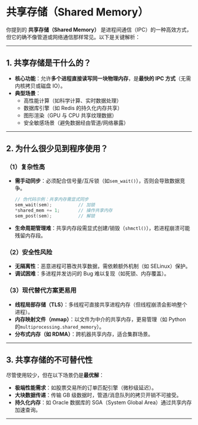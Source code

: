 # 共享存储（Shared Memory）

你提到的 **共享存储（Shared Memory）** 是进程间通信（IPC）的一种高效方式，但它的确不像管道或网络通信那样常见。以下是关键解析：

---

## **1. 共享存储是干什么的？**

- **核心功能**：允许**多个进程直接读写同一块物理内存**，是**最快的 IPC 方式**（无需内核拷贝或磁盘 IO）。
- **典型场景**：
  - 高性能计算（如科学计算、实时数据处理）
  - 数据库引擎（如 Redis 的持久化内存共享）
  - 图形渲染（GPU 与 CPU 共享纹理数据）
  - 安全敏感场景（避免数据经由管道/网络暴露）

---

## **2. 为什么很少见到程序使用？**

### **（1）复杂性高**

- **需手动同步**：必须配合信号量/互斥锁（如`sem_wait()`），否则会导致数据竞争。

  ```c
  // 伪代码示例：共享内存需显式同步
  sem_wait(sem);          // 加锁
  *shared_mem += 1;       // 操作共享内存
  sem_post(sem);          // 解锁
  ```

- **生命周期管理难**：共享内存段需显式创建/销毁（`shmctl()`），若进程崩溃可能残留内存段。

### **（2）安全性风险**

- **无隔离性**：恶意进程可篡改共享数据，需依赖额外机制（如 SELinux）保护。
- **调试困难**：多进程并发访问的 Bug 难以复现（如死锁、内存覆盖）。

### **（3）现代替代方案更易用**

- **线程局部存储（TLS）**：多线程可直接共享进程内存（但线程崩溃会影响整个进程）。
- **内存映射文件（mmap）**：以文件为中介的共享内存，更易管理（如 Python 的`multiprocessing.shared_memory`）。
- **分布式内存（如 RDMA）**：跨机器共享内存，适合集群场景。

---

## **3. 共享存储的不可替代性**

尽管使用较少，但在以下场景仍是**最优解**：

- **极端性能需求**：如股票交易所的订单匹配引擎（微秒级延迟）。
- **大块数据传递**：传输 GB 级数据时，管道/消息队列的拷贝开销不可接受。
- **持久化内存**：如 Oracle 数据库的 SGA（System Global Area）通过共享内存加速查询。

---
